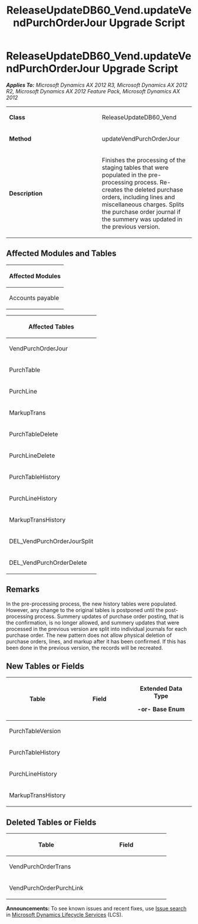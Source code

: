 ﻿---
title: ReleaseUpdateDB60_Vend.updateVendPurchOrderJour Upgrade Script
TOCTitle: ReleaseUpdateDB60_Vend.updateVendPurchOrderJour Upgrade Script
ms:assetid: c8fdbde8-3dec-bd19-72b6-955988bac252
ms:mtpsurl: https://msdn.microsoft.com/en-us/library/JJ719606(v=AX.60)
ms:contentKeyID: 49711173
ms.date: 05/18/2015
mtps_version: v=AX.60
---

# ReleaseUpdateDB60\_Vend.updateVendPurchOrderJour Upgrade Script 


_**Applies To:** Microsoft Dynamics AX 2012 R3, Microsoft Dynamics AX 2012 R2, Microsoft Dynamics AX 2012 Feature Pack, Microsoft Dynamics AX 2012_

<table>
<colgroup>
<col style="width: 50%" />
<col style="width: 50%" />
</colgroup>
<tbody>
<tr class="odd">
<td><p><strong>Class</strong></p></td>
<td><p>ReleaseUpdateDB60_Vend</p></td>
</tr>
<tr class="even">
<td><p><strong>Method</strong></p></td>
<td><p>updateVendPurchOrderJour</p></td>
</tr>
<tr class="odd">
<td><p><strong>Description</strong></p></td>
<td><p>Finishes the processing of the staging tables that were populated in the pre-processing process. Re-creates the deleted purchase orders, including lines and miscellaneous charges. Splits the purchase order journal if the summery was updated in the previous version.</p></td>
</tr>
</tbody>
</table>


## Affected Modules and Tables

<table>
<colgroup>
<col style="width: 100%" />
</colgroup>
<thead>
<tr class="header">
<th><p>Affected Modules</p></th>
</tr>
</thead>
<tbody>
<tr class="odd">
<td><p>Accounts payable</p></td>
</tr>
</tbody>
</table>


<table>
<colgroup>
<col style="width: 100%" />
</colgroup>
<thead>
<tr class="header">
<th><p>Affected Tables</p></th>
</tr>
</thead>
<tbody>
<tr class="odd">
<td><p>VendPurchOrderJour</p></td>
</tr>
<tr class="even">
<td><p>PurchTable</p></td>
</tr>
<tr class="odd">
<td><p>PurchLine</p></td>
</tr>
<tr class="even">
<td><p>MarkupTrans</p></td>
</tr>
<tr class="odd">
<td><p>PurchTableDelete</p></td>
</tr>
<tr class="even">
<td><p>PurchLineDelete</p></td>
</tr>
<tr class="odd">
<td><p>PurchTableHistory</p></td>
</tr>
<tr class="even">
<td><p>PurchLineHistory</p></td>
</tr>
<tr class="odd">
<td><p>MarkupTransHistory</p></td>
</tr>
<tr class="even">
<td><p>DEL_VendPurchOrderJourSplit</p></td>
</tr>
<tr class="odd">
<td><p>DEL_VendPurchOrderDelete</p></td>
</tr>
</tbody>
</table>


## Remarks

In the pre-processing process, the new history tables were populated. However, any change to the original tables is postponed until the post-processing process. Summery updates of purchase order posting, that is the confirmation, is no longer allowed, and summery updates that were processed in the previous version are split into individual journals for each purchase order. The new pattern does not allow physical deletion of purchase orders, lines, and markup after it has been confirmed. If this has been done in the previous version, the records will be recreated.

## New Tables or Fields

<table>
<colgroup>
<col style="width: 33%" />
<col style="width: 33%" />
<col style="width: 33%" />
</colgroup>
<thead>
<tr class="header">
<th><p>Table</p></th>
<th><p>Field</p></th>
<th><p>Extended Data Type</p>
<p>-or- Base Enum</p></th>
</tr>
</thead>
<tbody>
<tr class="odd">
<td><p>PurchTableVersion</p></td>
<td><p></p></td>
<td><p></p></td>
</tr>
<tr class="even">
<td><p>PurchTableHistory</p></td>
<td><p></p></td>
<td><p></p></td>
</tr>
<tr class="odd">
<td><p>PurchLineHistory</p></td>
<td><p></p></td>
<td><p></p></td>
</tr>
<tr class="even">
<td><p>MarkupTransHistory</p></td>
<td><p></p></td>
<td><p></p></td>
</tr>
</tbody>
</table>


## Deleted Tables or Fields

<table>
<colgroup>
<col style="width: 50%" />
<col style="width: 50%" />
</colgroup>
<thead>
<tr class="header">
<th><p>Table</p></th>
<th><p>Field</p></th>
</tr>
</thead>
<tbody>
<tr class="odd">
<td><p>VendPurchOrderTrans</p></td>
<td><p></p></td>
</tr>
<tr class="even">
<td><p>VendPurchOrderPurchLink</p></td>
<td><p></p></td>
</tr>
</tbody>
</table>

  
**Announcements:** To see known issues and recent fixes, use [Issue search](http://go.microsoft.com/fwlink/?linkid=389258) in [Microsoft Dynamics Lifecycle Services](http://go.microsoft.com/fwlink/?linkid=306505) (LCS).

